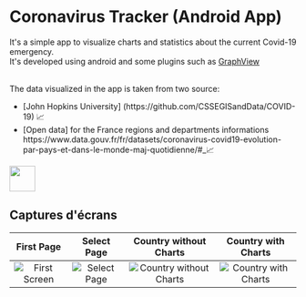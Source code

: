 # Coronavirus Tracker (Android App)
It's a simple app to visualize charts and statistics about the current Covid-19 emergency. <br>
It's developed using android and some plugins such as [GraphView](https://github.com/jjoe64/GraphView)<br>

<br>The data visualized in the app is taken from two source:
<ul>
  <li>[John Hopkins University] (https://github.com/CSSEGISandData/COVID-19) 📈</li>
  <li>[Open data] for the France regions and departments informations https://www.data.gouv.fr/fr/datasets/coronavirus-covid19-evolution-par-pays-et-dans-le-monde-maj-quotidienne/#_📈</li>
</ul>

[<img src="https://www.scottishchildrenslottery.com/export/system/modules/com.assense.gaming.stv.template/resources/images/google-play-store.svg" height="45" />](https://github.com/cresusjpt/Tracker_Coronavirus/app/release/app-release.apk?raw=true)<br>
## Captures d'écrans

|First Page|Select Page|Country without Charts|Country with Charts|
|:------------:|:------------:|:-------------:|:-------------:|
![First Screen](/assets/Screenshots/iOSVertical/iPhone%20Xs%201.png)|![Select Page](/assets/Screenshots/iOSVertical/iPhone%20Xs%202.png)|![Country without Charts](/assets/Screenshots/iOSVertical/iPhone%20Xs%203.png)|![Country with Charts](/assets/Screenshots/iOSVertical/iPhone%20Xs%204.png)|
